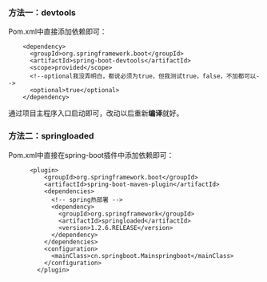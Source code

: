 ###   方法一：devtools

Pom.xml中直接添加依赖即可：

```
    <dependency>
      <groupId>org.springframework.boot</groupId>
      <artifactId>spring-boot-devtools</artifactId>
      <scope>provided</scope>
      <!--optional我没弄明白，都说必须为true，但我测试true，false，不加都可以-->
      <optional>true</optional>
    </dependency>
```

通过项目主程序入口启动即可，改动以后重新**编译**就好。

###   方法二：springloaded

Pom.xml中直接在spring-boot插件中添加依赖即可：

```
      <plugin>
          <groupId>org.springframework.boot</groupId>
          <artifactId>spring-boot-maven-plugin</artifactId>
          <dependencies>
            <!-- spring热部署 -->
            <dependency>
              <groupId>org.springframework</groupId>
              <artifactId>springloaded</artifactId>
              <version>1.2.6.RELEASE</version>
            </dependency>
          </dependencies>
          <configuration>
            <mainClass>cn.springboot.Mainspringboot</mainClass>
          </configuration>
        </plugin>
```
